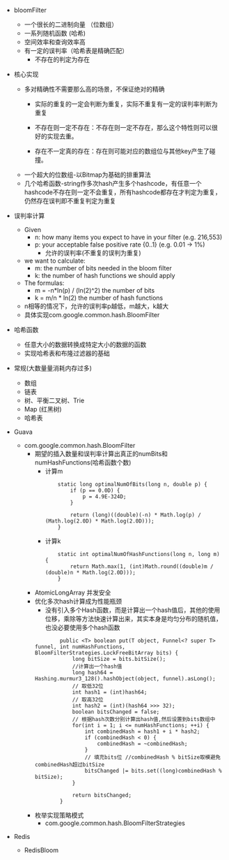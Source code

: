 - bloomFilter
    - 一个很长的二进制向量 （位数组）
    - 一系列随机函数 (哈希)
    - 空间效率和查询效率高
    - 有一定的误判率（哈希表是精确匹配）
        - 不存在的判定为存在
- 核心实现
    - 多对精确性不需要那么高的场景，不保证绝对的精确
        - 实际的重复的一定会判断为重复，实际不重复有一定的误判率判断为重复
        
        - 不存在则一定不存在：不存在则一定不存在，那么这个特性则可以很好的实现去重。
        - 存在不一定真的存在：存在则可能对应的数组位与其他key产生了碰撞。
    - 一个超大的位数组-以Bitmap为基础的排重算法
    - 几个哈希函数-string作多次hash产生多个hashcode，有任意一个hashcode不存在则一定不会重复，所有hashcode都存在才判定为重复，仍然存在误判即不重复判定为重复 

- 误判率计算
    - Given
        - n: how many items you expect to have in your filter (e.g. 216,553)
        - p: your acceptable false positive rate {0..1} (e.g. 0.01 → 1%)
            - 允许的误判率(不重复的误判为重复)
    - we want to calculate:
        - m: the number of bits needed in the bloom filter
        - k: the number of hash functions we should apply
    - The formulas:
        - m = -n*ln(p) / (ln(2)^2) the number of bits
        - k = m/n * ln(2) the number of hash functions
    - n相等的情况下，允许的误判率p越低，m越大，k越大    
    - 具体实现com.google.common.hash.BloomFilter

- 哈希函数
    - 任意大小的数据转换成特定大小的数据的函数
    - 实现哈希表和布隆过滤器的基础
    
- 常规(大数量量消耗内存过多)
    - 数组
    - 链表
    - 树、平衡二叉树、Trie
    - Map (红黑树)
    - 哈希表
        

- Guava     
    - com.google.common.hash.BloomFilter
        - 期望的插入数量和误判率计算出真正的numBits和numHashFunctions(哈希函数个数)
            - 计算m
                ```
                    static long optimalNumOfBits(long n, double p) {
                        if (p == 0.0D) {
                            p = 4.9E-324D;
                        }
                
                        return (long)((double)(-n) * Math.log(p) / (Math.log(2.0D) * Math.log(2.0D)));
                    }
                
                ```
            - 计算k
                ```
                    static int optimalNumOfHashFunctions(long n, long m) {
                        return Math.max(1, (int)Math.round((double)m / (double)n * Math.log(2.0D)));
                    }
                ```
        - AtomicLongArray 并发安全
        - 优化多次hash计算成为性能瓶颈
            - 没有引入多个Hash函数，而是计算出一个hash值后，其他的使用位移，乘除等方法快速计算出来，其实本身是均匀分布的随机值，也没必要使用多个hash函数
            ```
                    public <T> boolean put(T object, Funnel<? super T> funnel, int numHashFunctions, BloomFilterStrategies.LockFreeBitArray bits) {
                        long bitSize = bits.bitSize();
                        //计算出一个hash值
                        long hash64 = Hashing.murmur3_128().hashObject(object, funnel).asLong();
                        // 取低32位
                        int hash1 = (int)hash64;
                        // 取高32位
                        int hash2 = (int)(hash64 >>> 32);
                        boolean bitsChanged = false;
                        // 根据hash次数分别计算出hash值,然后设置到bits数组中
                        for(int i = 1; i <= numHashFunctions; ++i) {
                            int combinedHash = hash1 + i * hash2;
                            if (combinedHash < 0) {
                                combinedHash = ~combinedHash;
                            }
                            // 填充bits位 //combinedHash % bitSize取模避免combinedHash超过bitSize
                            bitsChanged |= bits.set((long)combinedHash % bitSize);
                        }
            
                        return bitsChanged;
                    }
            ```
        - 枚举实现策略模式
            - com.google.common.hash.BloomFilterStrategies
- Redis
    - RedisBloom